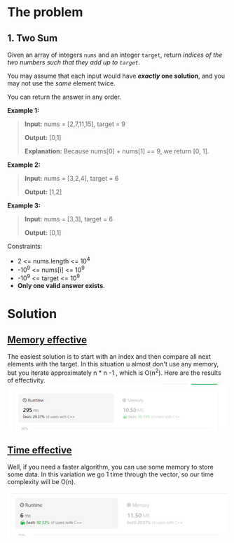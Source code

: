 # The problem

## 1. Two Sum
Given an array of integers `nums` and an integer `target`, return _indices of the two numbers such that they add up to `target`_.

You may assume that each input would have **_exactly_ one solution**, and you may not use the _same_ element twice.

You can return the answer in any order.

**Example 1:**

>**Input:** nums = [2,7,11,15], target = 9
>
>**Output:** [0,1]
>
>**Explanation:** Because nums[0] + nums[1] == 9, we return [0, 1].

**Example 2:**

>**Input:** nums = [3,2,4], target = 6
>
>**Output:** [1,2]

**Example 3:**

>**Input:** nums = [3,3], target = 6
>
>**Output:** [0,1]

Constraints:

* 2 <= nums.length <= 10<sup>4</sup>
* -10<sup>9</sup> <= nums[i] <= 10<sup>9</sup>
* -10<sup>9</sup> <= target <= 10<sup>9</sup>
* **Only one valid answer exists**.

# Solution

## [Memory effective](memoryeffective.cpp)

The easiest solution is to start with an index and then compare all next elements with the target. In this situation u almost don't use any memory, but you iterate approximately n * n -1 , which is O(n<sup>2</sup>). Here are the results of effectivity.
![memory_effective_picture](memory_effective.jpg)


## [Time effective](timeeffective.cpp)

Well, if you need a faster algorithm, you can use some memory to store some data. In this variation we go 1 time through the vector, so our time complexity will be O(n).

![time_effective_picture](time_effective.jpg)
